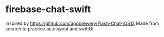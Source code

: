 # firebase-chat-swift
Inspired by https://github.com/appbrewery/Flash-Chat-iOS13 Made from scratch to practice autolayout and swiftUI
